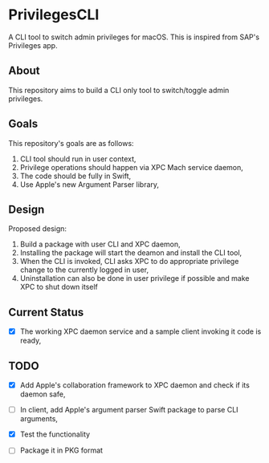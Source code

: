 # PrivilegesCLI
A CLI tool to switch admin privileges for macOS. This is inspired from SAP's Privileges app. 

## About
This repository aims to build a CLI only tool to switch/toggle admin privileges.

## Goals
This repository's goals are as follows:
1. CLI tool should run in user context,
2. Privilege operations should happen via XPC Mach service daemon,
3. The code should be fully in Swift,
4. Use Apple's new Argument Parser library,

## Design
Proposed design:
1. Build a package with user CLI and XPC daemon,
2. Installing the package will start the deamon and install the CLI tool,
3. When the CLI is invoked, CLI asks XPC to do appropriate privilege change to the currently 
logged in user,
4. Uninstallation can also be done in user privilege if possible and make XPC to shut down 
itself

## Current Status
- [x] The working XPC daemon service and a sample client invoking it code is ready,

## TODO
- [x] Add Apple's collaboration framework to XPC daemon and check if its daemon safe,
- [ ] In client, add Apple's argument parser Swift package to parse CLI arguments,
- [x] Test the functionality
- [ ] Package it in PKG format

